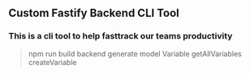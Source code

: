 ## Custom Fastify Backend CLI Tool

### This is a cli tool to help fasttrack our teams productivity


> npm run build 
> backend generate model Variable getAllVariables createVariable     